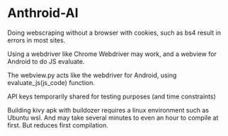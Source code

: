 # Anthroid-AI

Doing webscraping without a browser with cookies, such as bs4 result in errors in most sites.

Using a webdriver like Chrome Webdriver may work, and a webview for Android to do JS evaluate.

The webview.py acts like the webdriver for Android, using evaluate_js(js_code) function.

API keys temporarily shared for testing purposes (and time constraints)

Building kivy apk with buildozer requires a linux environment such as Ubuntu wsl. And may take several minutes to even an hour to compile at first. But reduces first compilation.
